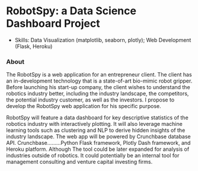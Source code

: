 # RobotSpy: a Data Science Dashboard Project

 - Skills: Data Visualization (matplotlib, seaborn, plotly); Web Development (Flask, Heroku)


### About

The RobotSpy is a web application for an entrepreneur client. The client has an in-development technology that is a state-of-art bio-mimic robot gripper. Before launching his start-up company, the client wishes to understand the robotics industry better, including the industry landscape, the competitors, the potential industry customer, as well as the investors. I propose to develop the RobotSpy web application for his specific purpose. <br>

RobotSpy will feature a data dashboard for key descriptive statistics of the robotics industry with interactively plotting. It will also leverage machine learning tools such as clustering and NLP to derive hidden insights of the industry landscape. The web app will be powered by Crunchbase database API. Crunchbase………Python Flask framework, Plotly Dash framework, and Heroku platform. Although The tool could be later expanded for analysis of industries outside of robotics. It could potentially be an internal tool for management consulting and venture capital investing firms.








	
